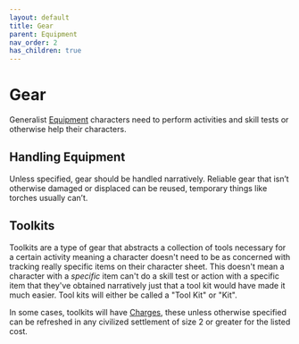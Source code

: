 ```yaml
---
layout: default
title: Gear
parent: Equipment
nav_order: 2
has_children: true
---
```

# Gear
Generalist [Equipment](Equipment) characters need to perform activities and skill tests or otherwise help their characters. 

## Handling Equipment
Unless specified, gear should be handled narratively. Reliable gear that isn’t otherwise damaged or displaced can be reused, temporary things like torches usually can’t.

## Toolkits
Toolkits are a type of gear that abstracts a collection of tools necessary for a certain activity meaning a character doesn't need to be as concerned with tracking really specific items on their character sheet. This doesn't mean a character with a *specific* item can't do a skill test or action with a specific item that they've obtained narratively just that a tool kit would have made it much easier. Tool kits will either be called a "Tool Kit" or "Kit". 

In some cases, toolkits will have [Charges](Terminology#Charges), these unless otherwise specified can be refreshed in any civilized settlement of size 2 or greater for the listed cost.